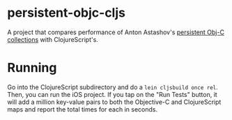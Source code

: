 persistent-objc-cljs
====================

A project that compares performance of Anton Astashov's [persistent Obj-C collections](https://github.com/astashov/persistent.objc) with ClojureScript's.

Running
=======

Go into the ClojureScript subdirectory and do a `lein cljsbuild once rel`. Then, you can run the iOS project. If you tap on the "Run Tests" button, it will add a million key-value pairs to both the Objective-C and ClojureScript maps and report the total times for each in seconds.

